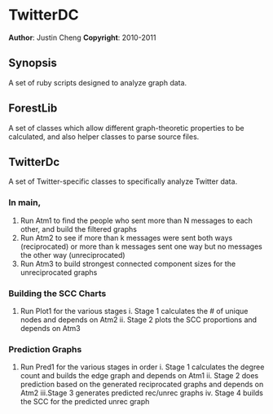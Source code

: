 TwitterDC
=========

**Author**:       Justin Cheng
**Copyright**:    2010-2011

Synopsis
--------
A set of ruby scripts designed to analyze graph data.

ForestLib
---------
A set of classes which allow different graph-theoretic properties to be calculated, and also helper classes to parse source files.

TwitterDc
---------
A set of Twitter-specific classes to specifically analyze Twitter data.

### In main,

1. Run Atm1 to find the people who sent more than N messages to each other, and build the filtered graphs
2. Run Atm2 to see if more than k messages were sent both ways (reciprocated) or more than k messages sent one way but no messages the other way (unreciprocated)
3. Run Atm3 to build strongest connected component sizes for the unreciprocated graphs

### Building the SCC Charts

1. Run Plot1 for the various stages
  i.  Stage 1 calculates the # of unique nodes and depends on Atm2
  ii. Stage 2 plots the SCC proportions and depends on Atm3

### Prediction Graphs

1. Run Pred1 for the various stages in order
  i.  Stage 1 calculates the degree count and builds the edge graph and depends on Atm1
  ii. Stage 2 does prediction based on the generated reciprocated graphs and depends on Atm2
  iii.Stage 3 generates predicted rec/unrec graphs
  iv. Stage 4 builds the SCC for the predicted unrec graph